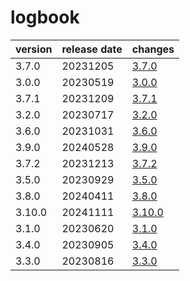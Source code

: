 # logbook

| version | release date |            changes             |
|---------|--------------|--------------------------------|
| 3.7.0   | 20231205     | [3.7.0](./3.7.0-20231205.md)   |
| 3.0.0   | 20230519     | [3.0.0](./3.0.0-20230519.md)   |
| 3.7.1   | 20231209     | [3.7.1](./3.7.1-20231209.md)   |
| 3.2.0   | 20230717     | [3.2.0](./3.2.0-20230717.md)   |
| 3.6.0   | 20231031     | [3.6.0](./3.6.0-20231031.md)   |
| 3.9.0   | 20240528     | [3.9.0](./3.9.0-20240528.md)   |
| 3.7.2   | 20231213     | [3.7.2](./3.7.2-20231213.md)   |
| 3.5.0   | 20230929     | [3.5.0](./3.5.0-20230929.md)   |
| 3.8.0   | 20240411     | [3.8.0](./3.8.0-20240411.md)   |
| 3.10.0  | 20241111     | [3.10.0](./3.10.0-20241111.md) |
| 3.1.0   | 20230620     | [3.1.0](./3.1.0-20230620.md)   |
| 3.4.0   | 20230905     | [3.4.0](./3.4.0-20230905.md)   |
| 3.3.0   | 20230816     | [3.3.0](./3.3.0-20230816.md)   |

